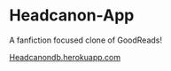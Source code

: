 # Headcanon-App
A fanfiction focused clone of GoodReads!

[Headcanondb.herokuapp.com](https://headcanondb.herokuapp.com/)
